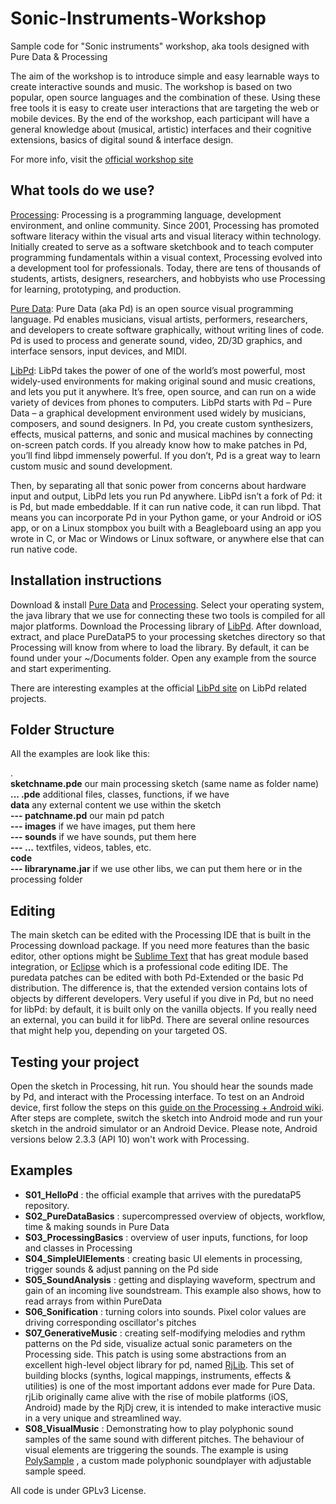 # Sonic-Instruments-Workshop
Sample code for "Sonic instruments" workshop, aka tools designed with Pure Data &amp; Processing

The aim of the workshop is to introduce simple and easy learnable ways to create interactive sounds and music. The workshop is based on two popular, open source languages and the combination of these. Using these free tools it is easy to create user interactions that are targeting the web or mobile devices. By the end of the workshop, each participant will have a general knowledge about (musical, artistic) interfaces and their cognitive extensions, basics of digital sound & interface design.

For more info, visit the [official workshop site](http://www.binaura.net/stc/ws/isea/)

## What tools do we use?

[Processing](https://processing.org/): Processing is a programming language, development environment, and online community. Since 2001, Processing has promoted software literacy within the visual arts and visual literacy within technology. Initially created to serve as a software sketchbook and to teach computer programming fundamentals within a visual context, Processing evolved into a development tool for professionals. Today, there are tens of thousands of students, artists, designers, researchers, and hobbyists who use Processing for learning, prototyping, and production.

[Pure Data](http://puredata.info/): Pure Data (aka Pd) is an open source visual programming language. Pd enables musicians, visual artists, performers, researchers, and developers to create software graphically, without writing lines of code. Pd is used to process and generate sound, video, 2D/3D graphics, and interface sensors, input devices, and MIDI.

[LibPd](http://www.libpd.cc): LibPd takes the power of one of the world’s most powerful, most widely-used environments for making original sound and music creations, and lets you put it anywhere. It’s free, open source, and can run on a wide variety of devices from phones to computers. LibPd starts with Pd – Pure Data – a graphical development environment used widely by musicians, composers, and sound designers. In Pd, you create custom synthesizers, effects, musical patterns, and sonic and musical machines by connecting on-screen patch cords. If you already know how to make patches in Pd, you’ll find libpd immensely powerful. If you don’t, Pd is a great way to learn custom music and sound development.

Then, by separating all that sonic power from concerns about hardware input and output, LibPd lets you run Pd anywhere. LibPd isn’t a fork of Pd: it is Pd, but made embeddable. If it can run native code, it can run libpd. That means you can incorporate Pd in your Python game, or your Android or iOS app, or on a Linux stompbox you built with a Beagleboard using an app you wrote in C, or Mac or Windows or Linux software, or anywhere else that can run native code.


## Installation instructions

Download & install [Pure Data](http://puredata.info/downloads) and [Processing](https://processing.org/download/). Select your operating system, the java library that we use for connecting these two tools is compiled for all major platforms. Download the Processing library of [LibPd](https://github.com/libpd/puredatap5/). After download, extract, and place PureDataP5 to your processing sketches directory so that Processing will know from where to load the library. By default, it can be found under your ~/Documents folder. Open any example from the source and start experimenting.

There are interesting examples at the official [LibPd site](http://www.libpd.cc) on LibPd related projects.


## Folder Structure

All the examples are look like this:

.     
**sketchname.pde** our main processing sketch (same name as folder name)     
**... .pde** additional files, classes, functions, if we have     
**data** any external content we use within the sketch     
**--- patchname.pd** our main pd patch     
**--- images** if we have images, put them here     
**--- sounds** if we have sounds, put them here     
**--- ...** textfiles, videos, tables, etc.     
**code**    
**--- libraryname.jar** if we use other libs, we can put them here or in the processing folder     


## Editing

The main sketch can be edited with the Processing IDE that is built in the Processing download package. If you need more features than the basic editor,  other options might be [Sublime Text](http://www.sublimetext.com/) that has great module based integration, or [Eclipse](https://eclipse.org/) which is a professional code editing IDE. The puredata patches can be edited with both Pd-Extended or the basic Pd distribution. The difference is, that the extended version contains lots of objects by different developers. Very useful if you dive in Pd, but no need for libPd: by default, it is built only on the vanilla objects. If you really need an external, you can build it for libPd. There are several online resources that might help you, depending on your targeted OS. 

## Testing your project

Open the sketch in Processing, hit run. You should hear the sounds made by Pd, and interact with the Processing interface. To test on an Android device, first follow the steps on this [guide on the Processing + Android wiki](https://github.com/processing/processing-android/wiki). After steps are complete, switch the sketch into Android mode and run your sketch in the android simulator or an Android Device. Please note, Android versions below 2.3.3 (API 10) won't work with Processing.

## Examples

- **S01_HelloPd** : the official example that arrives with the puredataP5 repository.
- **S02_PureDataBasics** : supercompressed overview of objects, workflow, time & making sounds in Pure Data 
- **S03_ProcessingBasics** : overview of user inputs, functions, for loop and classes in Processing
- **S04_SimpleUIElements** : creating basic UI elements in processing, trigger sounds & adjust panning on the Pd side
- **S05_SoundAnalysis** : getting and displaying waveform, spectrum and gain of an incoming live soundstream. This example also shows, how to read arrays from within PureData
- **S06_Sonification** : turning colors into sounds. Pixel color values are driving corresponding oscillator's pitches 
- **S07_GenerativeMusic** : creating self-modifying melodies and rythm patterns on the Pd side, visualize actual sonic parameters on the Processing side. This patch is using some abstractions from an excellent high-level object library for pd, named [RjLib](https://github.com/rjdj/rjlib). This set of building blocks (synths, logical mappings, instruments, effects & utilities) is one of the most important addons ever made for Pure Data. rjLib originally came alive with the rise of mobile platforms (iOS, Android) made by the RjDj crew, it is intended to make interactive music in a very unique and streamlined way. 
- **S08_VisualMusic** : Demonstrating how to play polyphonic sound samples of the same sound 
with different pitches. The behaviour of visual elements are triggering the sounds. The example is using [PolySample](https://github.com/stc/polySample) , a custom made polyphonic soundplayer with adjustable sample speed. 


All code is under GPLv3 License.
